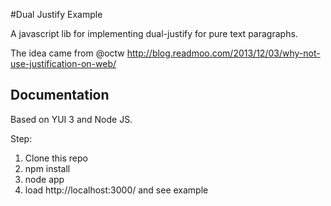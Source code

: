 #Dual Justify Example

A javascript lib for implementing dual-justify for pure text paragraphs.

The idea came from @octw
http://blog.readmoo.com/2013/12/03/why-not-use-justification-on-web/

## Documentation

Based on YUI 3 and Node JS.

Step:
1. Clone this repo
2. npm install
3. node app
4. load http://localhost:3000/ and see example

